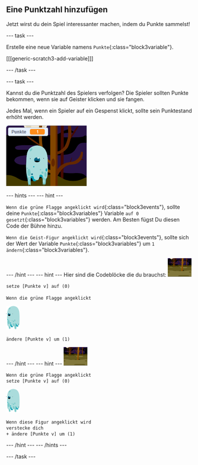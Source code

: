## Eine Punktzahl hinzufügen

Jetzt wirst du dein Spiel interessanter machen, indem du Punkte sammelst!

--- task ---

Erstelle eine neue Variable namens `Punkte`{:class="block3variable"}.

[[[generic-scratch3-add-variable]]]

--- /task ---

--- task ---

Kannst du die Punktzahl des Spielers verfolgen? Die Spieler sollten Punkte bekommen, wenn sie auf Geister klicken und sie fangen.

Jedes Mal, wenn ein Spieler auf ein Gespenst klickt, sollte sein Punktestand erhöht werden.

![Punktestand erhöhen](images/ghost-score-test.png)

--- hints ---
 --- hint ---

`Wenn die grüne Flagge angeklickt wird`{:class="block3events"}, sollte deine `Punkte`{:class="block3variables"} Variable `auf 0 gesetzt`{:class="block3variables"} werden. Am Besten fügst Du diesen Code der Bühne hinzu.

`Wenn die Geist-Figur angeklickt wird`{:class="block3events"}, sollte sich der Wert der Variable `Punkte`{:class="block3variables"} um `1 ändern`{:class="block3variables"}.

--- /hint --- --- hint --- Hier sind die Codeblöcke die du brauchst: ![Hintergrund-Symbol](images/ghost-backdrop.png)

```blocks3
setze [Punkte v] auf (0)

Wenn die grüne Flagge angeklickt
```

![Geist-Figur](images/ghost-sprite.png)

```blocks3
ändere [Punkte v] um (1)
```

--- /hint --- --- hint --- ![Hintergrund-Symbol](images/ghost-backdrop.png)

```blocks3
Wenn die grüne Flagge angeklickt
setze [Punkte v] auf (0)
```

![Geist-Figur](images/ghost-sprite.png)

```blocks3
Wenn diese Figur angeklickt wird
verstecke dich
+ ändere [Punkte v] um (1)
```

--- /hint --- --- /hints ---

--- /task ---
